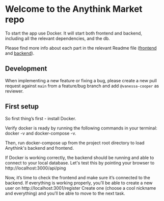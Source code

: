 # Welcome to the Anythink Market repo

To start the app use Docker. It will start both frontend and backend, including all the relevant dependencies, and the db.

Please find more info about each part in the relevant Readme file ([frontend](frontend/readme.md) and [backend](backend/README.md)).

## Development

When implementing a new feature or fixing a bug, please create a new pull request against `main` from a feature/bug branch and add `@vanessa-cooper` as reviewer.

## First setup

So first thing’s first - install Docker.

Verify docker is ready by running the following commands in your terminal: docker -v and docker-compose -v.

Then, run docker-compose up from the project root directory to load Anythink's backend and frontend.

If Docker is working correctly, the backend should be running and able to connect to your local database.
Let's test this by pointing your browser to http://localhost:3000/api/ping

Now, it’s time to check the frontend and make sure it’s connected to the backend.
If everything is working properly, you’ll be able to create a new user on http://localhost:3001/register
Create one (choose a cool nickname and everything) and you’ll be able to move to the next task.